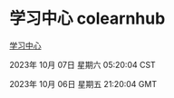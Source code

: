 # 学习中心 colearnhub
[学习中心](http://219.139.197.203:56308/colearnhub/)

2023年 10月 07日 星期六 05:20:04 CST

2023年 10月 06日 星期五 21:20:04 GMT
